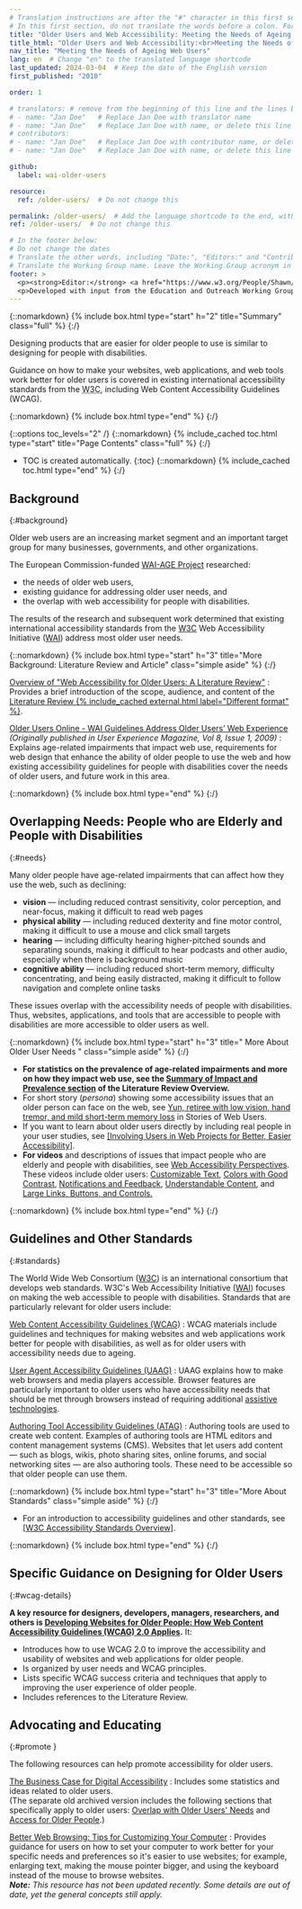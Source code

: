 ```yaml
---
# Translation instructions are after the "#" character in this first section. They are comments that do not show up in the web page. You do not need to translate the instructions after "#".
# In this first section, do not translate the words before a colon. For example, do not translate "title:". Do translate the text after "title:"
title: "Older Users and Web Accessibility: Meeting the Needs of Ageing Web Users"
title_html: "Older Users and Web Accessibility:<br>Meeting the Needs of Ageing Web Users"
nav_title: "Meeting the Needs of Ageing Web Users"
lang: en  # Change "en" to the translated language shortcode
last_updated: 2024-03-04  # Keep the date of the English version
first_published: "2010"

order: 1

# translators: # remove from the beginning of this line and the lines below: "# " (the hash sign and the space)
# - name: "Jan Doe"   # Replace Jan Doe with translator name
# - name: "Jan Doe"   # Replace Jan Doe with name, or delete this line if not multiple translators
# contributors:
# - name: "Jan Doe"   # Replace Jan Doe with contributor name, or delete this line if none
# - name: "Jan Doe"   # Replace Jan Doe with name, or delete this line if not multiple contributors

github:
  label: wai-older-users

resource:
  ref: /older-users/  # Do not change this

permalink: /older-users/  # Add the language shortcode to the end, with no slash at the end. For example /path/to/file/fr
ref: /older-users/  # Do not change this

# In the footer below:
# Do not change the dates
# Translate the other words, including "Date:", "Editors:" and "Contributors".
# Translate the Working Group name. Leave the Working Group acronym in English.
footer: >
  <p><strong>Editor:</strong> <a href="https://www.w3.org/People/Shawn/">Shawn Lawton Henry</a>. Contributors: <a href="https://www.w3.org/People/Andrew/" >Andrew Arch</a>, <a href="https://www.w3.org/People/shadi/">Shadi Abou-Zahra</a>, and Vicki Menezes Miller.</p>
  <p>Developed with input from the Education and Outreach Working Group (<a href="https://www.w3.org/WAI/EO/">EOWG</a>). Related to the  <a href="https://www.w3.org/WAI/WAI-AGE/">WAI-AGE Project</a> funded by the European Commission under the 6th Framework.</p>  
---
```


{::nomarkdown}
{% include box.html type="start" h="2" title="Summary" class="full" %}
{:/}

Designing products that are easier for older people to use is similar to designing for people with disabilities.

Guidance on how to make your websites, web applications, and web tools work better for older users is covered in existing international accessibility standards from the <abbr title="World Wide Web Consortium">W3C</abbr>, including Web Content Accessibility Guidelines (WCAG).

{::nomarkdown}
{% include box.html type="end" %}
{:/}

{::options toc_levels="2" /}
{::nomarkdown}
{% include_cached toc.html type="start" title="Page Contents" class="full" %}
{:/}
-   TOC is created automatically.
{:toc}
{::nomarkdown}
{% include_cached toc.html type="end" %}
{:/}

## Background
{:#background}

Older web users are an increasing market segment and an important target group for many businesses, governments, and other organizations.

The European Commission-funded [WAI-AGE Project](https://www.w3.org/WAI/WAI-AGE/) researched:

-   the needs of older web users,
-   existing guidance for addressing older user needs, and
-   the overlap with web accessibility for people with disabilities.

The results of the research and subsequent work determined that existing international accessibility standards from the [W3C](https://www.w3.org) Web Accessibility Initiative ([WAI](https://www.w3.org/WAI/)) address most older user needs.

{::nomarkdown}
{% include box.html type="start" h="3" title="More Background: Literature Review and Article" class="simple aside" %}
{:/}

[Overview of "Web Accessibility for Older Users: A Literature Review"](/older-users/literature/)
: Provides a brief introduction of the scope, audience, and content of the [Literature Review {% include_cached external.html label="Different format" %}](https://www.w3.org/TR/wai-age-literature/).

[Older Users Online - WAI Guidelines Address Older Users’ Web Experience](https://www.w3.org/WAI/posts/2009/older-users-online)<br /><cite>(Originally published in User Experience Magazine, Vol 8, Issue 1, 2009)</cite>
: Explains age-related impairments that impact web use, requirements for web design that enhance the ability of older people to use the web and how existing accessibility guidelines for people with disabilities cover the needs of older users, and future work in this area.

{::nomarkdown}
{% include box.html type="end" %}
{:/}

## Overlapping Needs: People who are Elderly and People with Disabilities
{:#needs}

Many older people have age-related impairments that can affect how they use the web, such as declining:

-   **vision** — including reduced contrast sensitivity, color perception, and near-focus, making it difficult to read web pages
-   **physical ability** — including reduced dexterity and fine motor control, making it difficult to use a mouse and click small targets
-   **hearing** — including difficulty hearing higher-pitched sounds and separating sounds, making it difficult to hear podcasts and other audio, especially when there is background music
-   **cognitive ability** — including reduced short-term memory, difficulty concentrating, and being easily distracted, making it difficult to follow navigation and complete online tasks

These issues overlap with the accessibility needs of people with disabilities. Thus, websites, applications, and tools that are accessible to people with disabilities are more accessible to older users as well.

{::nomarkdown}
{% include box.html type="start" h="3" title=" More About Older User Needs " class="simple aside" %}
{:/}

-   **For statistics on the prevalence of age-related impairments and more on how they impact web use, see the [Summary of Impact and Prevalence section](/older-users/literature/#summary) of the Literature Review Overview.**
-   For short story (_persona_) showing some accessibility issues that an older person can face on the web, see [Yun, retiree with low vision, hand tremor, and mild short-term memory loss](/people-use-web/user-stories/archived/#retiree) in Stories of Web Users.
-   If you want to learn about older users directly by including real people in your user studies, see [[Involving Users in Web Projects for Better, Easier Accessibility]](/planning/involving-users/).
-   **For videos** and descriptions of issues that impact people who are elderly and people with disabilities, see [Web Accessibility Perspectives](/perspective-videos/). These videos include older users: [Customizable Text](/perspective-videos/customizable/), [Colors with Good Contrast](/perspective-videos/contrast/), [Notifications and Feedback](/perspective-videos/notifications/), [Understandable Content](/perspective-videos/understandable/), and [Large Links, Buttons, and Controls.](/perspective-videos/controls/)

{::nomarkdown}
{% include box.html type="end" %}
{:/}

## Guidelines and Other Standards
{:#standards}

The World Wide Web Consortium ([W3C](https://www.w3.org/Consortium/)) is an international consortium that develops web standards. W3C's Web Accessibility Initiative ([WAI](https://www.w3.org/WAI/)) focuses on making the web accessible to people with disabilities. Standards that are particularly relevant for older users include:

[Web Content Accessibility Guidelines (WCAG)](/standards-guidelines/wcag/)
: WCAG materials include guidelines and techniques for making websites and web applications work better for people with disabilities, as well as for older users with accessibility needs due to ageing.

[User Agent Accessibility Guidelines (UAAG)](/standards-guidelines/uaag/)
: UAAG explains how to make web browsers and media players accessible. Browser features are particularly important to older users who have accessibility needs that should be met through browsers instead of requiring additional [assistive technologies](/planning/involving-users/#at).

[Authoring Tool Accessibility Guidelines (ATAG)](/standards-guidelines/atag/)
: Authoring tools are used to create web content. Examples of authoring tools are HTML editors and content management systems (CMS). Websites that let users add content &mdash; such as blogs, wikis, photo sharing sites, online forums, and social networking sites &mdash; are also authoring tools. These need to be accessible so that older people can use them.

{::nomarkdown}
{% include box.html type="start" h="3" title="More About Standards" class="simple aside" %}
{:/}

-   For an introduction to accessibility guidelines and other standards, see [[W3C Accessibility Standards Overview]](/standards-guidelines/).

{::nomarkdown}
{% include box.html type="end" %}
{:/}

## Specific Guidance on Designing for Older Users
{:#wcag-details}

**A key resource for designers, developers, managers, researchers, and others is [Developing Websites for Older People: How Web Content Accessibility Guidelines (WCAG) 2.0 Applies](/older-users/developing/).** It:

-   Introduces how to use WCAG 2.0 to improve the accessibility and usability of websites and web applications for older people.
-   Is organized by user needs and WCAG principles.
-   Lists specific WCAG success criteria and techniques that apply to improving the user experience of older people.
-   Includes references to the Literature Review.

## Advocating and Educating
{:#promote }

The following resources can help promote accessibility for older users.

<!-- @@ add back when updated
["Web Accessibility for Older Users" Presentation](https://www.w3.org/WAI/presentations/ageing/)  
: Presents the changing worldwide demographics, the prevalence and impact of age-related limitations and older people's use of the web, some requirements of older users, and the role of WAI accessibility guidelines in meeting these requirements.
-->

[The Business Case for Digital Accessibility](/business-case/)
: Includes some statistics and ideas related to older users.\
(The separate old archived version includes the following sections that specifically apply to older users: [Overlap with Older Users' Needs](/WAI/business-case/archive/soc.php#older) and [Access for Older People](/WAI/business-case/archive/soc.php#of).)

[Better Web Browsing: Tips for Customizing Your Computer](https://www.w3.org/WAI/users/browsing)
: Provides guidance for users on how to set your computer to work better for your specific needs and preferences so it's easier to use websites; for example, enlarging text, making the mouse pointer bigger, and using the keyboard instead of the mouse to browse websites.\
_**Note:** This resource has not been updated recently. Some details are out of date, yet the general concepts still apply._